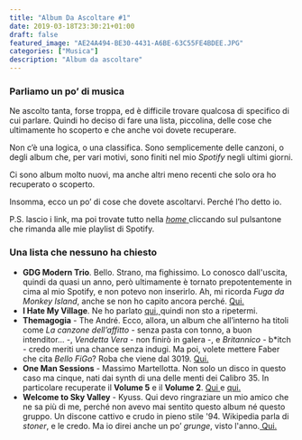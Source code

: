 ```yaml
---
title: "Album Da Ascoltare #1"
date: 2019-03-18T23:30:21+01:00
draft: false
featured_image: "AE24A494-BE30-4431-A6BE-63C55FE4BDEE.JPG"
categories: ["Musica"]
description: "Album da ascoltare"
---
```


### Parliamo un po’ di musica

Ne ascolto tanta, forse troppa, ed è difficile trovare qualcosa di specifico di cui parlare. Quindi ho deciso di fare una lista, piccolina, delle cose che ultimamente ho scoperto e che anche voi dovete recuperare. 

Non c’è una logica, o una classifica. Sono semplicemente delle canzoni, o degli album che, per vari motivi, sono finiti nel mio _Spotify_ negli ultimi giorni. 

Ci sono album molto nuovi, ma anche altri meno recenti che solo ora ho recuperato o scoperto. 

Insomma, ecco un po’ di cose che dovete ascoltarvi. Perché l’ho detto io. 

P.S. lascio i link, ma poi trovate tutto nella <a href="https://la-mansarda.com/" target="_blank" rel="nofollow" title="home">_home_ </a>cliccando sul pulsantone che rimanda alle mie playlist di Spotify.  

### Una lista che nessuno ha chiesto

* **GDG Modern Trio**. Bello. Strano, ma fighissimo. Lo conosco dall'uscita, quindi da quasi un anno, però ultimamente è tornato prepotentemente in cima al mio Spotify, e non potevo non inserirlo. Ah, mi ricorda _Fuga da Monkey Island_, anche se non ho capito ancora perché. <a href="https://open.spotify.com/album/0GoJpuy6ASF4M2mKBfI6FV?si=7JQCbgf4TfuXyS9IkE_I6w" target="_blank" rel="nofollow" title="qui"> Qui. </a>
* **I Hate My Village**. Ne ho parlato <a href="https://la-mansarda.com/blog/i-hate-my-village/" target="_blank" rel="nofollow" title="qui"> qui, </a> quindi non sto a ripetermi. 
* **Themagogia** - The André. Ecco, allora, un album che all’interno ha titoli come _La canzone dell’affitto_ - senza pasta con tonno, a buon intenditor… -, _Vendetta Vera_ - non finirò in galera -, e _Britannico_ - b*itch - credo meriti una chance senza indugi.  Ma poi, volete mettere Faber che cita _Bello FiGo_? Roba che viene dal 3019. <a href="https://open.spotify.com/album/25Qc54wi8kzbRvkgiEZG7v?si=hO6TtHetTK-xOk26t1uWEA" target="_blank" rel="nofollow" title="qui"> Qui. </a> 
* **One Man Sessions** - Massimo Martellotta. Non solo un disco in questo caso ma cinque, nati dai synth di una delle menti dei Calibro 35. In particolare recuperate il **Volume 5** e il **Volume 2**. <a href="https://open.spotify.com/album/2vN5eDEOGFCV7yrCcyvXlU?si=8hhaYKh-Qji-U9FjSUReRw" target="_blank" rel="nofollow" title="qui"> Qui </a> e <a href="https://open.spotify.com/album/04NAbFAcrtNdEiXjoLJujS?si=pQWuGtY1TJeQ2xGVHmSi8Q" target="_blank" rel="nofollow" title="qui"> qui. </a>
* **Welcome to Sky Valley** - Kyuss. Qui devo ringraziare un mio amico che ne sa più di me, perché non avevo mai sentito questo album né questo gruppo. Un discone cattivo e crudo in pieno stile '94. Wikipedia parla di _stoner_, e le credo. Ma io direi anche un po’ _grunge_, visto l'anno.<a href="https://open.spotify.com/album/1npen0QK3TNxZd2hLNzzOj?si=kVPf96wfSrmmYGiy2hwRyQ" target="_blank" rel="nofollow" title="qui"> Qui. </a>





